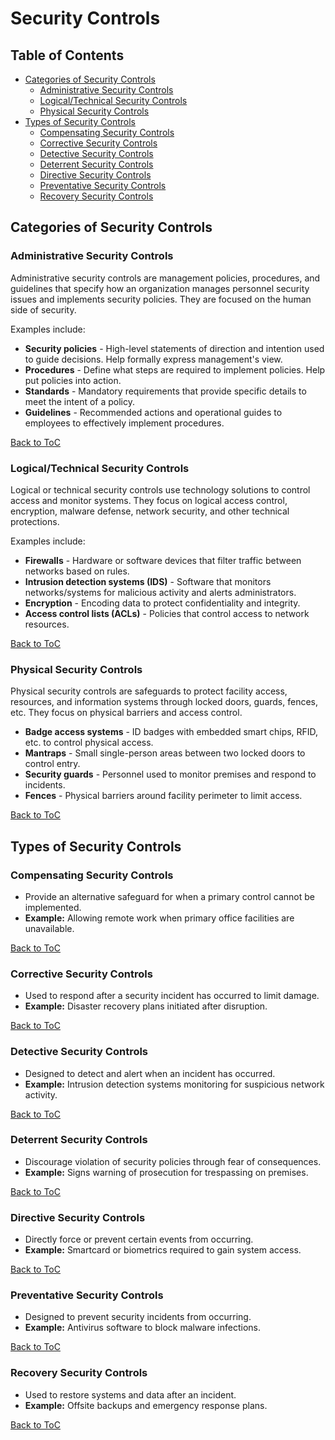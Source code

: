 # Security Controls

## Table of Contents

- [Categories of Security Controls](#categories-of-security-controls)
  - [Administrative Security Controls](#administrative-security-controls)
  - [Logical/Technical Security Controls](#logicaltechnical-security-controls)
  - [Physical Security Controls](#physical-security-controls)
- [Types of Security Controls](#types-of-security-controls)
  - [Compensating Security Controls](#compensating-security-controls)
  - [Corrective Security Controls](#corrective-security-controls)
  - [Detective Security Controls](#detective-security-controls)
  - [Deterrent Security Controls](#deterrent-security-controls) 
  - [Directive Security Controls](#directive-security-controls)
  - [Preventative Security Controls](#preventative-security-controls)
  - [Recovery Security Controls](#recovery-security-controls)

## Categories of Security Controls

### Administrative Security Controls

Administrative security controls are management policies, procedures, and guidelines that specify how an organization manages personnel security issues and implements security policies. They are focused on the human side of security.

Examples include:

- **Security policies** - High-level statements of direction and intention used to guide decisions. Help formally express management's view.
- **Procedures** - Define what steps are required to implement policies. Help put policies into action. 
- **Standards** - Mandatory requirements that provide specific details to meet the intent of a policy.
- **Guidelines** - Recommended actions and operational guides to employees to effectively implement procedures.

[Back to ToC](#table-of-contents)

### Logical/Technical Security Controls

Logical or technical security controls use technology solutions to control access and monitor systems. They focus on logical access control, encryption, malware defense, network security, and other technical protections.

Examples include: 

- **Firewalls** - Hardware or software devices that filter traffic between networks based on rules.
- **Intrusion detection systems (IDS)** - Software that monitors networks/systems for malicious activity and alerts administrators. 
- **Encryption** - Encoding data to protect confidentiality and integrity.
- **Access control lists (ACLs)** - Policies that control access to network resources.

[Back to ToC](#table-of-contents)

### Physical Security Controls

Physical security controls are safeguards to protect facility access, resources, and information systems through locked doors, guards, fences, etc. They focus on physical barriers and access control.

- **Badge access systems** - ID badges with embedded smart chips, RFID, etc. to control physical access. 
- **Mantraps** - Small single-person areas between two locked doors to control entry.
- **Security guards** - Personnel used to monitor premises and respond to incidents.
- **Fences** - Physical barriers around facility perimeter to limit access.

[Back to ToC](#table-of-contents)

## Types of Security Controls

### Compensating Security Controls

- Provide an alternative safeguard for when a primary control cannot be implemented.
- **Example:** Allowing remote work when primary office facilities are unavailable.

[Back to ToC](#table-of-contents)

### Corrective Security Controls

- Used to respond after a security incident has occurred to limit damage.
- **Example:** Disaster recovery plans initiated after disruption.

[Back to ToC](#table-of-contents)

### Detective Security Controls 

- Designed to detect and alert when an incident has occurred.  
- **Example:** Intrusion detection systems monitoring for suspicious network activity.

[Back to ToC](#table-of-contents)

### Deterrent Security Controls

- Discourage violation of security policies through fear of consequences.
- **Example:** Signs warning of prosecution for trespassing on premises. 

[Back to ToC](#table-of-contents)

### Directive Security Controls

- Directly force or prevent certain events from occurring.
- **Example:** Smartcard or biometrics required to gain system access.

[Back to ToC](#table-of-contents)

### Preventative Security Controls

- Designed to prevent security incidents from occurring.
- **Example:** Antivirus software to block malware infections.

[Back to ToC](#table-of-contents)

### Recovery Security Controls

- Used to restore systems and data after an incident.
- **Example:** Offsite backups and emergency response plans.

[Back to ToC](#table-of-contents)
